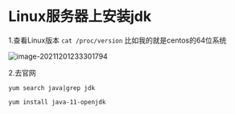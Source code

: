 # Linux服务器上安装jdk

1.查看Linux版本
`cat /proc/version`
比如我的就是centos的64位系统

![image-20211201233301794](https://images-lu.oss-cn-shanghai.aliyuncs.com/image-20211201233301794.png)



2.去官网



```
yum search java|grep jdk

yum install java-11-openjdk
```



